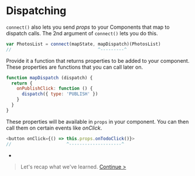 # Dispatching

`connect()` also lets you send *props* to your Components that map to dispatch calls. The 2nd argument of `connect()` lets you do this.

```js
var PhotosList = connect(mapState, mapDispatch)(PhotosList)
//                                 ^---------^
```

Provide it a function that returns properties to be added to your component. These properties are functions that you can call later on.

```js
function mapDispatch (dispatch) {
  return {
    onPublishClick: function () {
      dispatch({ type: 'PUBLISH' })
    }
  }
}
```

These properties will be available in `props` in your component. You can then call them on certain events like *onClick*.

```js
<button onClick={() => this.props.onTodoClick()}>
//                     ^--------------------^
```

-

> Let's recap what we've learned. [Continue >](recap.md)
